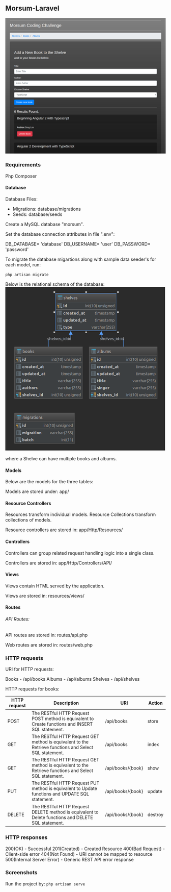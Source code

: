 ## Morsum-Laravel

![Alt text](images/Project%20screenshot.png)

### Requirements
Php
Composer

#### Database

Database Files:

* Migrations: database/migrations
* Seeds: database/seeds

Create a MySQL database "morsum".

Set the database connection attributes in file ".env":

DB_DATABASE= 'database'
DB_USERNAME= 'user'
DB_PASSWORD= 'password'

To migrate the database migartions along with sample data seeder's for each model, run:

```
php artisan migrate
```

Below is the relational schema of the database:
![Alt text](images/database%20schema.png)

where a Shelve can have multiple books and albums.

#### Models

Below are the models for the three tables:

Models are stored under:
app/

#### Resource Controllers

Resources transform individual models.
Resource Collections transform collections of models.

Resource controllers are stored in:
app/Http/Resources/

#### Controllers

Controllers can group related request handling logic into a single class. 

Controllers are stored in:
app/Http/Controllers/API/

#### Views

Views contain HTML served by the application.

Views are stored in:
resources/views/

#### Routes

###### API Routes:

API routes are stored in:
routes/api.php

Web routes are stored in:
routes/web.php

### HTTP requests

URI for HTTP requests:

Books - /api/books
Albums - /api/albums
Shelves - /api/shelves

HTTP requests for books:

| HTTP request | Description | URI | Action |
| --- | --- | --- | --- |
| POST | The RESTful HTTP Request POST method is equivalent to Create functions and INSERT SQL statement. | /api/books | store |
| GET | The RESTful HTTP Request GET method is equivalent to the Retrieve functions and Select SQL statement. | /api/books | index |
| GET | The RESTful HTTP Request GET method is equivalent to the Retrieve functions and Select SQL statement. | /api/books/{book} | show |
| PUT | The RESTful HTTP Request PUT method is equivalent to Update functions and UPDATE SQL statement. | /api/books/{book} | update |
| DELETE | The RESTful HTTP Request DELETE method is equivalent to Delete functions and DELETE SQL statement. | /api/books/{book} | destroy |

### HTTP responses

200(OK) - Successful
201(Created) - Created Resource
400(Bad Request) - Client-side error
404(Not Found) - URI cannot be mapped to resource
500(Internal Server Error) - Generic REST API error response

### Screenshots

Run the project by:
```php artisan serve```


